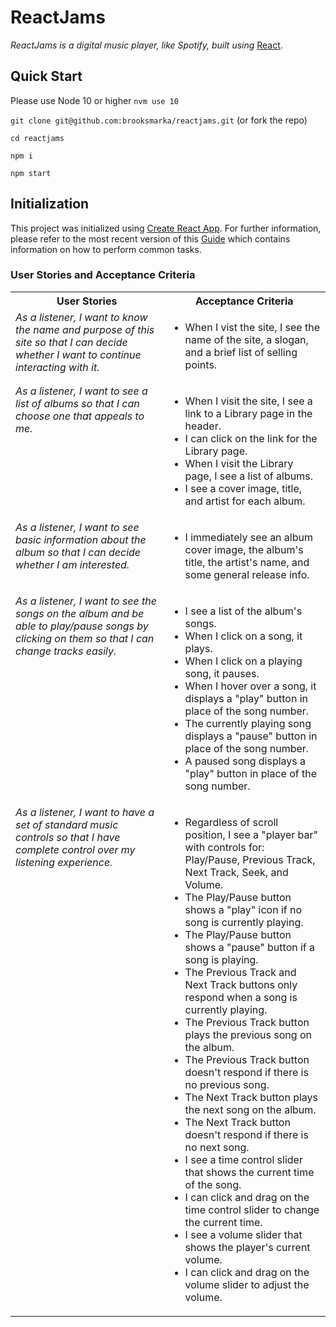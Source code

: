 # ReactJams

_ReactJams is a digital music player, like Spotify, built using_ [React](https://reactjs.org/).

## Quick Start

Please use Node 10 or higher
`nvm use 10`

`git clone git@github.com:brooksmarka/reactjams.git` (or fork the repo)

`cd reactjams`

`npm i`

`npm start`

## Initialization

This project was initialized using [Create React App](https://github.com/facebookincubator/create-react-app). For further information, please refer to the most recent version of this [Guide](https://github.com/facebook/create-react-app/blob/master/packages/cra-template/template/README.md) which contains information on how to perform common tasks.

### User Stories and Acceptance Criteria

<table>
  <tbody>
    <tr> <!-- Table headings -->
      <th>User Stories</th>
      <th>Acceptance Criteria</th>
    </tr>
    <tr> <!-- Row 1 -->
      <td valign="top"><i> As a listener, I want to know the name and purpose of this site so that I can decide whether I want to continue interacting with it.</i></td>
      <td>
        <ul>
          <li>When I vist the site, I see the name of the site, a slogan, and a brief list of selling points.</li>
      </td>
    </tr>
    <tr> <!-- Row 2 -->
      <td valign="top"><i>As a listener, I want to see a list of albums so that I can choose one that appeals to me.</i>
      </td>
      <td>
        <ul>
          <li>When I visit the site, I see a link to a Library page in the header.</li>
          <li>I can click on the link for the Library page.</li>
          <li>When I visit the Library page, I see a list of albums.</li>
          <li>I see a cover image, title, and artist for each album.</li>
        </ul>
      </td>
    </tr>
    <tr> <!-- Row 3 -->
      <td valign="top"><i>As a listener, I want to see basic information about the album so that I can decide whether I am interested.</i>
      </td>
      <td>
        <ul>
          <li>I immediately see an album cover image, the album's title, the artist's name, and some general release info.</li>
        </ul>
      </td>
    </tr>
    <tr> <!-- Row 4 -->
      <td valign="top"><i>As a listener, I want to see the songs on the album and be able to play/pause songs by clicking on them so that I can change tracks easily.</i>
      </td>
      <td>
        <ul>
          <li>I see a list of the album's songs.</li>
          <li>When I click on a song, it plays.</li>
          <li>When I click on a playing song, it pauses.</li>
          <li>When I hover over a song, it displays a "play" button in place of the song number.</li>
          <li>The currently playing song displays a "pause" button in place of the song number.</li>
          <li>A paused song displays a "play" button in place of the song number.
          </li>
        </ul>
      </td>
    </tr>
    <tr> <!-- Row 5 -->
      <td valign="top"><i>As a listener, I want to have a set of standard music controls so that I have complete control over my listening experience.</i>
      </td>
      <td>
        <ul>
          <li>Regardless of scroll position, I see a "player bar" with controls for: Play/Pause, Previous Track, Next Track, Seek, and Volume.</li>
          <li>The Play/Pause button shows a "play" icon if no song is currently playing.</li>
          <li>The Play/Pause button shows a "pause" button if a song is playing.</li>
          <li>The Previous Track and Next Track buttons only respond when a song is currently playing.</li>
          <li>The Previous Track button plays the previous song on the album.</li>
          <li>The Previous Track button doesn't respond if there is no previous song.</li>
          <li>The Next Track button plays the next song on the album.</li>
          <li>The Next Track button doesn't respond if there is no next song.</li>
          <li>I see a time control slider that shows the current time of the song.</li>
          <li>I can click and drag on the time control slider to change the current time.</li>
          <li>I see a volume slider that shows the player's current volume.</li>
          <li>I can click and drag on the volume slider to adjust the volume.</li>
        </ul>
      </td>
    </tr>
  </tbody>
</table>

